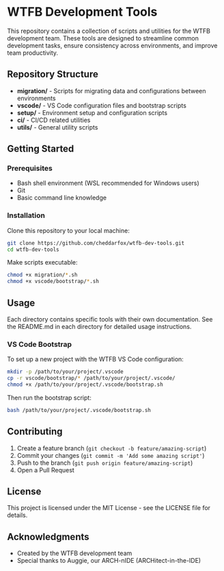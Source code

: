 # WTFB Development Tools

This repository contains a collection of scripts and utilities for the WTFB development team. These tools are designed to streamline common development tasks, ensure consistency across environments, and improve team productivity.

## Repository Structure

- **migration/** - Scripts for migrating data and configurations between environments
- **vscode/** - VS Code configuration files and bootstrap scripts
- **setup/** - Environment setup and configuration scripts
- **ci/** - CI/CD related utilities
- **utils/** - General utility scripts

## Getting Started

### Prerequisites

- Bash shell environment (WSL recommended for Windows users)
- Git
- Basic command line knowledge

### Installation

Clone this repository to your local machine:

```bash
git clone https://github.com/cheddarfox/wtfb-dev-tools.git
cd wtfb-dev-tools
```

Make scripts executable:

```bash
chmod +x migration/*.sh
chmod +x vscode/bootstrap/*.sh
```

## Usage

Each directory contains specific tools with their own documentation. See the README.md in each directory for detailed usage instructions.

### VS Code Bootstrap

To set up a new project with the WTFB VS Code configuration:

```bash
mkdir -p /path/to/your/project/.vscode
cp -r vscode/bootstrap/* /path/to/your/project/.vscode/
chmod +x /path/to/your/project/.vscode/bootstrap.sh
```

Then run the bootstrap script:

```bash
bash /path/to/your/project/.vscode/bootstrap.sh
```

## Contributing

1. Create a feature branch (`git checkout -b feature/amazing-script`)
2. Commit your changes (`git commit -m 'Add some amazing script'`)
3. Push to the branch (`git push origin feature/amazing-script`)
4. Open a Pull Request

## License

This project is licensed under the MIT License - see the LICENSE file for details.

## Acknowledgments

- Created by the WTFB development team
- Special thanks to Auggie, our ARCH-nIDE (ARCHitect-in-the-IDE)
